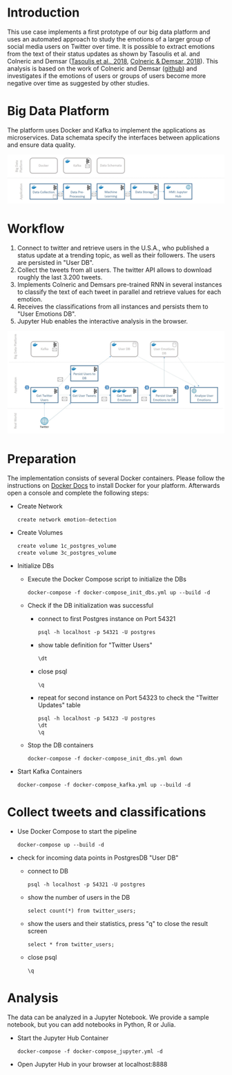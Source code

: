 # Introduction

This use case implements a first prototype of our big data platform and uses an automated approach to study the emotions of a larger group of social media users on Twitter over time. It is possible to extract emotions from the text of their status updates as shown by Tasoulis et al. and Colneric and Demsar ([Tasoulis et al., 2018](https://arxiv.org/abs/1804.00482), [Colneric & Demsar, 2018](https://ieeexplore.ieee.org/document/8295234)). This analysis is based on the work of Colneric and Demsar ([github](https://github.com/nikicc/twitter-emotion-recognition)) and investigates if the emotions of users or groups of users become more negative over time as suggested by other studies.





# Big Data Platform

The platform uses Docker and Kafka to implement the applications as microservices. Data schemata specify the interfaces between applications and ensure data quality. 

<img src="./docs/big_data_platform.jpg" width="800px">



# Workflow

1. Connect to twitter and retrieve users in the U.S.A., who published a status update at a trending topic, as well as their followers. The users are persisted in "User DB". 
2. Collect the tweets from all users. The twitter API allows to download roughly the last 3.200 tweets. 
3. Implements Colneric and Demsars pre-trained RNN in several instances to classify the text of each tweet in parallel and retrieve values for each emotion. 
4. Receives the classifications from all instances and persists them to "User Emotions DB". 
5. Jupyter Hub enables the interactive analysis in the browser.

<img src="./docs/workflow.jpg" width="800px">



# Preparation

The implementation consists of several Docker containers. Please follow the instructions on [Docker Docs](https://docs.docker.com/install/) to install Docker for your platform. Afterwards open a console and complete the following steps:

- Create Network
  
  ```
  create network emotion-detection
  ```
  
- Create Volumes
  
  ```
  create volume 1c_postgres_volume
  create volume 3c_postgres_volume
  ```
  
- Initialize DBs
  
  - Execute the Docker Compose script to initialize the DBs
    
    ```
    docker-compose -f docker-compose_init_dbs.yml up --build -d
    ```
  
  - Check if the DB initialization was successful
    
    - connect to first Postgres instance on Port 54321
    
      ```
      psql -h localhost -p 54321 -U postgres
      ```
    
    - show table definition for "Twitter Users"
    
      ```
      \dt
      ```
    
    - close psql
    
      ```
      \q
      ```
    
    - repeat for second instance on Port 54323 to check the "Twitter Updates" table
    
      ```
      psql -h localhost -p 54323 -U postgres
      \dt
      \q
      ```
    
  - Stop the DB containers
  
    ```
    docker-compose -f docker-compose_init_dbs.yml down
    ```
  
- Start Kafka Containers

  ```
  docker-compose -f docker-compose_kafka.yml up --build -d
  ```

  

# Collect tweets and classifications

- Use Docker Compose to start the pipeline
  
  ```
  docker-compose up --build -d
  ```
  
- check for incoming data points in PostgresDB "User DB"
  
  - connect to DB
  
    ```
    psql -h localhost -p 54321 -U postgres
    ```
  
  - show the number of users in the DB
  
    ```
    select count(*) from twitter_users;
    ```
  
  - show the users and their statistics, press "q" to close the result screen
  
    ```
    select * from twitter_users;
    ```
  
  - close psql
  
    ```
    \q
    ```
  
    

# Analysis

The data can be analyzed in a Jupyter Notebook. We provide a sample notebook, but you can add notebooks in Python, R or Julia. 

- Start the Jupyter Hub Container

  ```
  docker-compose -f docker-compose_jupyter.yml -d
  ```

- Open Jupyter Hub in your browser at localhost:8888
